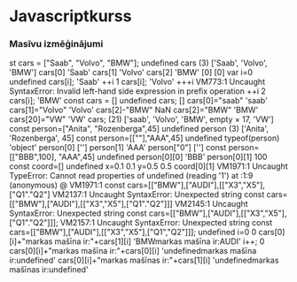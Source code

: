 # Javascriptkurss
### Masīvu izmēģinājumi
 st cars = ["Saab", "Volvo", "BMW"];
undefined
cars
(3) ['Saab', 'Volvo', 'BMW']
cars[0]
'Saab'
cars[1]
'Volvo'
cars[2]
'BMW'
[0]
[0]
var i=0
undefined
cars[i];
'Saab'
++i
1
cars[i];
'Volvo'
+++i
VM773:1 Uncaught SyntaxError: Invalid left-hand side expression in prefix operation
++i
2
cars[i];
'BMW'
const cars = []
undefined
cars;
[]
cars[0]="saab"
'saab'
cars[1]="Volvo"
'Volvo'
cars[2]-"BMW"
NaN
cars[2]="BMW"
'BMW'
cars[20]="VW"
'VW'
cars;
(21) ['saab', 'Volvo', 'BMW', empty × 17, 'VW']
const person=["Anita", "Rozenberga",45]
undefined
person 
(3) ['Anita', 'Rozenberga', 45]
const person=[[""],"AAA",45]
undefined
typeof(person)
'object'
person[0]
['']
person[1]
'AAA'
person["0"]
['']
const person=[["BBB",100], "AAA",45]
undefined
person[0][0]
'BBB'
person[0][1]
100
const coord=[]
undefined
x=0.1
0.1
y=0.5
0.5
coord[0][1]
VM1971:1 Uncaught TypeError: Cannot read properties of undefined (reading '1')
    at <anonymous>:1:9
(anonymous) @ VM1971:1
const cars=[["BMW"],["AUDI"],[["X3","X5"],["Q1"."Q2"]
VM2137:1 Uncaught SyntaxError: Unexpected string
const cars=[["BMW"],["AUDI"],[["X3","X5"],["Q1"."Q2"]]]
VM2145:1 Uncaught SyntaxError: Unexpected string
const cars=[["BMW"],["AUDI"],[["X3","X5"],["Q1"."Q2"]]];
VM2157:1 Uncaught SyntaxError: Unexpected string
const cars=[["BMW"],["AUDI"],[["X3","X5"],["Q1","Q2"]]];
undefined
i=0
0
cars[0][i]+"markas mašīna ir:"+cars[1][i]
'BMWmarkas mašīna ir:AUDI'
i++;
0
cars[0][i]+"markas mašīna ir:"+cars[0][i]
'undefinedmarkas mašīna ir:undefined'
cars[0][i]+"markas mašīnas ir:"+cars[1][i]
'undefinedmarkas mašīnas ir:undefined'